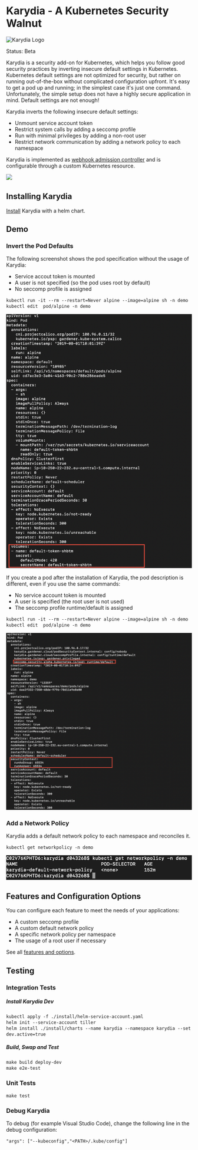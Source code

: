 # Karydia - A Kubernetes Security Walnut

![Karydia Logo](logo/Karydia@0.5x.png)

Status: Beta

Karydia is a security add-on for Kubernetes, which helps you follow good security practices by inverting insecure default settings in Kubernetes. Kubernetes default settings are not optimized for security, but rather on running out-of-the-box without complicated configuration upfront. It's easy to get a pod up and running; in the simplest case it's just one command. Unfortunately, the simple setup does not have a highly secure application in mind. Default settings are not enough!

Karydia inverts the following insecure default settings:
* Unmount service account token
* Restrict system calls by adding a seccomp profile
* Run with minimal privileges by adding a non-root user
* Restrict network communication by adding a network policy to each namespace

Karydia is implemented as [webhook admission
controller](https://kubernetes.io/docs/reference/access-authn-authz/extensible-admission-controllers/)
and is configurable through a custom Kubernetes resource.

![](docs/images/karydia-architecture.png)

## Installing Karydia
[Install](install/README.md) Karydia with a helm chart.

## Demo
### Invert the Pod Defaults
The following screenshot shows the pod specification without the usage of Karydia:
* Service accout token is mounted
* A user is not specified (so the pod uses root by default)
* No seccomp profile is assigned
```
kubectl run -it --rm --restart=Never alpine --image=alpine sh -n demo
kubectl edit  pod/alpine -n demo
```
![](docs/images/pod-without-karydia.png)

If you create a pod after the installation of Karydia, the pod description is different, even if you use the same commands:
* No service account token is mounted
* A user is specified (the root user is not used)
* The seccomp profile runtime/default is assigned

```
kubectl run -it --rm --restart=Never alpine --image=alpine sh -n demo
kubectl edit  pod/alpine -n demo
```
![](docs/images/pod-with-karydia.png)

### Add a Network Policy
Karydia adds a default network policy to each namespace and reconciles it.
```
kubectl get networkpolicy -n demo
```
![](docs/images/networkpolicy.png)

## Features and Configuration Options
You can configure each feature to meet the needs of your applications:
* A custom seccomp profile
* A custom default network policy
* A specific network policy per namespace
* The usage of a root user if necessary

See all [features and options](docs/features.md).

## Testing

### Integration Tests

##### Install Karydia Dev
```
kubectl apply -f ./install/helm-service-account.yaml
helm init --service-account tiller
helm install ./install/charts --name karydia --namespace karydia --set dev.active=true
```

##### Build, Swap and Test

```
make build deploy-dev
make e2e-test
```

### Unit Tests

```
make test
```

### Debug Karydia

To debug (for example Visual Studio Code), change the following line in the debug configuration:

```
"args": ["--kubeconfig","<PATH>/.kube/config"]
```
